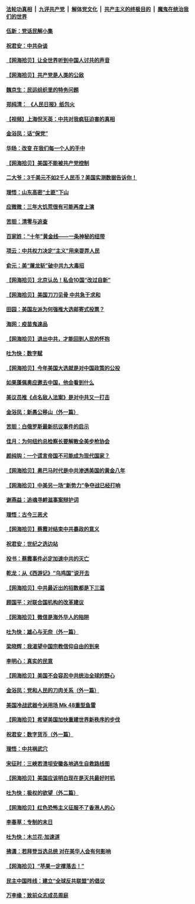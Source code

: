 ####  [法轮功真相](../../../../basic/blob/master/README.md?t=08301531) &nbsp;|&nbsp; [九评共产党](../../../../9ping.md/blob/master/README.md?t=08301531) &nbsp;|&nbsp; [解体党文化](../../../../jtdwh.md/blob/master/README.md?t=08301531)  &nbsp;|&nbsp; [共产主义的终极目的](../../../../gczydzjmd.md/blob/master/README.md?t=08301531) &nbsp;|&nbsp; [魔鬼在统治我们的世界](../../../../mgztzwmdsj.md/blob/master/README.md?t=08301531) 

#### [伍新：党话民解小集](../pages/nsc993/n12366907.md?t=08301531) 

#### [祝君安：中共杂谈](../pages/nsc993/n12366076.md?t=08301531) 

#### [【网海拾贝】让全世界听到中国人讨共的声音](../pages/nsc993/n12365569.md?t=08301531) 

#### [【网海拾贝】共产党是人类的公敌](../pages/nsc993/n12363182.md?t=08301531) 

#### [魏京生：民运组织里的特务问题](../pages/nsc993/n12363010.md?t=08301531) 

#### [郑纯清： 《人民日报》纸包火](../pages/nsc993/n12362706.md?t=08301531) 

#### [【视频】上海倪天英：中共对我疯狂迫害的真相](../pages/nsc993/n12356341.md?t=08301531) 

#### [金浴凤：话“保党”](../pages/nsc993/n12361867.md?t=08301531) 

#### [华旸：改变 在我们每一个人的手中](../pages/nsc993/n12361774.md?t=08301531) 

#### [【网海拾贝】美国不能被共产党控制](../pages/nsc993/n12360271.md?t=08301531) 

#### [二大爷：3千美元不如2千人民币？美国实测数据告诉你！](../pages/nsc993/n12358563.md?t=08301531) 

#### [理悟：山东高密“土匪”下山](../pages/nsc993/n12358535.md?t=08301531) 

#### [应微微：三年大饥荒很有可能再度上演](../pages/nsc993/n12358523.md?t=08301531) 

#### [苦胆：清零与追查](../pages/nsc993/n12358501.md?t=08301531) 

#### [百家姓：“十年”黄金线——一条神秘的纽带](../pages/nsc993/n12358319.md?t=08301531) 

#### [项云：中共权力决定“主义”用来耍弄人民](../pages/nsc993/n12358172.md?t=08301531) 

#### [俞元：美“屠龙斩”破中共九大毒招](../pages/nsc993/n12357822.md?t=08301531) 

#### [【网海拾贝】北京认怂！私会10国“改过自新”](../pages/nsc993/n12357784.md?t=08301531) 

#### [【网海拾贝】美国刀刀见骨 中共急于求和](../pages/nsc993/n12355511.md?t=08301531) 

#### [田园：美国左派为何强推大选邮寄式投票？](../pages/nsc993/n12352963.md?t=08301531) 

#### [海网：疫苗鬼速品](../pages/nsc993/n12354438.md?t=08301531) 

#### [【网海拾贝】退出中共，才能回到人民的怀抱](../pages/nsc993/n12352634.md?t=08301531) 

#### [吐为快：数字赋](../pages/nsc993/n12352317.md?t=08301531) 

#### [【网海拾贝】今年美国大选就是对中国政策的公投](../pages/nsc993/n12350973.md?t=08301531) 

#### [如果蓬佩奥应邀去中国，他会看到什么](../pages/nsc993/n12350945.md?t=08301531) 

#### [美议员推《点名敌人法案》是对中共又一打击](../pages/nsc993/n12350765.md?t=08301531) 

#### [金浴凤：新愚公移山（外一篇）](../pages/nsc993/n12350253.md?t=08301531) 

#### [苦胆：白俄罗斯最新抗议事件的启示](../pages/nsc993/n12349989.md?t=08301531) 

#### [佳月：为何纽约总检察长要解散全美步枪协会](../pages/nsc993/n12349939.md?t=08301531) 

#### [颜纯钩：一个谎言帝国不可能成为现代国家？](../pages/nsc993/n12349898.md?t=08301531) 

#### [【网海拾贝】奥巴马时代是中共渗透美国的黄金八年](../pages/nsc993/n12349284.md?t=08301531) 

#### [【网海拾贝】中美另一场“新势力”争夺战已经打响](../pages/nsc993/n12346998.md?t=08301531) 

#### [谢燕益：追魂寻衅滋事案辩护词](../pages/nsc993/n12346892.md?t=08301531) 

#### [理悟：古今三恶犬](../pages/nsc993/n12345190.md?t=08301531) 

#### [【网海拾贝】蔡霞对结束中共暴政的意义](../pages/nsc993/n12344263.md?t=08301531) 

#### [祝君安：世纪之选边站](../pages/nsc993/n12342382.md?t=08301531) 

#### [投书：蔡霞事件必定加速中共的灭亡](../pages/nsc993/n12341881.md?t=08301531) 

#### [乾龙：从《西游记》“乌鸡国”说开去](../pages/nsc993/n12341690.md?t=08301531) 

#### [【网海拾贝】中共最近出的招数都是下三滥](../pages/nsc993/n12341593.md?t=08301531) 

#### [顾国平：对联合国机构的改革建议](../pages/nsc993/n12339928.md?t=08301531) 

#### [【网海拾贝】微信是海外华人的陷阱](../pages/nsc993/n12338868.md?t=08301531) 

#### [吐为快：雄心与无奈（外一篇）](../pages/nsc993/n12338132.md?t=08301531) 

#### [梁晓辉：我渴望中国宗教信仰自由的到来](../pages/nsc993/n12336657.md?t=08301531) 

#### [李明心：真实的民意](../pages/nsc993/n12336089.md?t=08301531) 

#### [【网海拾贝】美国不会容忍中共统治全球的野心](../pages/nsc993/n12336063.md?t=08301531) 

#### [金浴凤：党和人民的刀肉关系（外一篇）](../pages/nsc993/n12335834.md?t=08301531) 

#### [美国冷战武器今派用场 Mk 48重型鱼雷](../pages/nsc993/n12335354.md?t=08301531) 

#### [【网海拾贝】希望美国加快重建世界新秩序的步伐](../pages/nsc993/n12334224.md?t=08301531) 

#### [祝君安：数字货币（外一篇）](../pages/nsc993/n12334186.md?t=08301531) 

#### [理悟：中共祸武穴](../pages/nsc993/n12333962.md?t=08301531) 

#### [宋征时：三峡若溃坝安徽各地逃生自救路线图](../pages/nsc993/n12332450.md?t=08301531) 

#### [【网海拾贝】美国应该明白现在是灭共最好时机](../pages/nsc993/n12332313.md?t=08301531) 

#### [吐为快：极权的欲望（外二篇）](../pages/nsc993/n12332089.md?t=08301531) 

#### [【网海拾贝】红色恐怖主义征服不了香港人的心](../pages/nsc993/n12329296.md?t=08301531) 

#### [李春草：专制的末日](../pages/nsc993/n12329079.md?t=08301531) 

#### [吐为快：木兰花‧加速道](../pages/nsc993/n12327366.md?t=08301531) 

#### [拂潇：若拜登当选总统 对在美华人会有何影响](../pages/nsc993/n12295996.md?t=08301531) 

#### [【网海拾贝】“苹果一定撑落去！”](../pages/nsc993/n12326784.md?t=08301531) 

#### [民主中国阵线：建立“全球反共联盟”的倡议](../pages/nsc993/n12324177.md?t=08301531) 

#### [万李缘：致前众志成员周庭](../pages/nsc993/n12324635.md?t=08301531) 

